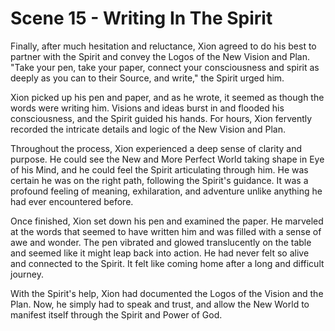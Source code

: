 # Scene 15 - Writing In The Spirit

Finally, after much hesitation and reluctance, Xion agreed to do his best to partner with the Spirit and convey the Logos of the New Vision and Plan. "Take your pen, take your paper, connect your consciousness and spirit as deeply as you can to their Source, and write," the Spirit urged him.

Xion picked up his pen and paper, and as he wrote, it seemed as though the words were writing him. Visions and ideas burst in and flooded his consciousness, and the Spirit guided his hands. For hours, Xion fervently recorded the intricate details and logic of the New Vision and Plan.

Throughout the process, Xion experienced a deep sense of clarity and purpose. He could see the New and More Perfect World taking shape in Eye of his Mind, and he could feel the Spirit articulating through him. He was certain he was on the right path, following the Spirit's guidance. It was a profound feeling of meaning, exhilaration, and adventure unlike anything he had ever encountered before. 

Once finished, Xion set down his pen and examined the paper. He marveled at the words that seemed to have written him and was filled with a sense of awe and wonder. The pen vibrated and glowed translucently on the table and seemed like it might leap back into action. He had never felt so alive and connected to the Spirit. It felt like coming home after a long and difficult journey. 

With the Spirit's help, Xion had documented the Logos of the Vision and the Plan. Now, he simply had to speak and trust, and allow the New World to manifest itself through the Spirit and Power of God. 


